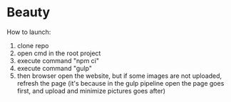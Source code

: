 # Beauty

How to launch:
  1. clone repo
  2. open cmd in the root project
  3. execute command "npm ci"
  4. execute command "gulp"
  5. then browser open the website, but if some images are not uploaded, refresh the page 
     (it's because in the gulp pipeline open the page goes first, and upload and minimize pictures goes after)
